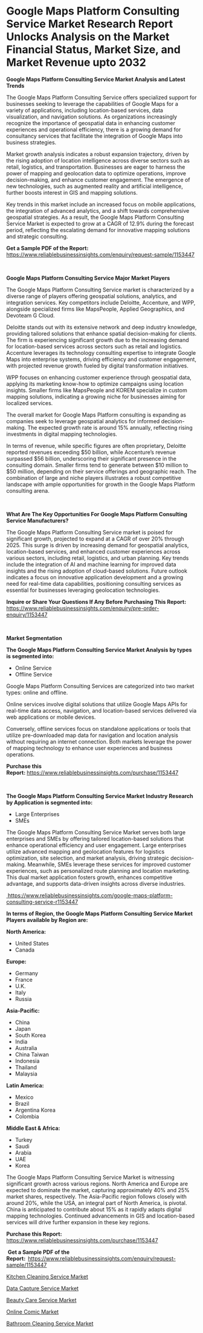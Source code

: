 <p><h1>Google Maps Platform Consulting Service Market Research Report Unlocks Analysis on the Market Financial Status, Market Size, and Market Revenue upto 2032</h1></p><p><strong>Google Maps Platform Consulting Service Market Analysis and Latest Trends</strong></p>
<p><p>The Google Maps Platform Consulting Service offers specialized support for businesses seeking to leverage the capabilities of Google Maps for a variety of applications, including location-based services, data visualization, and navigation solutions. As organizations increasingly recognize the importance of geospatial data in enhancing customer experiences and operational efficiency, there is a growing demand for consultancy services that facilitate the integration of Google Maps into business strategies.</p><p>Market growth analysis indicates a robust expansion trajectory, driven by the rising adoption of location intelligence across diverse sectors such as retail, logistics, and transportation. Businesses are eager to harness the power of mapping and geolocation data to optimize operations, improve decision-making, and enhance customer engagement. The emergence of new technologies, such as augmented reality and artificial intelligence, further boosts interest in GIS and mapping solutions.</p><p>Key trends in this market include an increased focus on mobile applications, the integration of advanced analytics, and a shift towards comprehensive geospatial strategies. As a result, the Google Maps Platform Consulting Service Market is expected to grow at a CAGR of 12.9% during the forecast period, reflecting the escalating demand for innovative mapping solutions and strategic consulting.</p></p>
<p><strong>Get a Sample PDF of the Report:&nbsp;</strong> <a href="https://www.reliablebusinessinsights.com/enquiry/request-sample/1153447?utm_campaign=2306&utm_medium=2&utm_source=Github&utm_content=ia&utm_term=11032025&utm_id=google-maps-platform-consulting-service">https://www.reliablebusinessinsights.com/enquiry/request-sample/1153447</a></p>
<p>&nbsp;</p>
<p><strong>Google Maps Platform Consulting Service Major Market Players</strong></p>
<p><p>The Google Maps Platform Consulting Service market is characterized by a diverse range of players offering geospatial solutions, analytics, and integration services. Key competitors include Deloitte, Accenture, and WPP, alongside specialized firms like MapsPeople, Applied Geographics, and Devoteam G Cloud.</p><p>Deloitte stands out with its extensive network and deep industry knowledge, providing tailored solutions that enhance spatial decision-making for clients. The firm is experiencing significant growth due to the increasing demand for location-based services across sectors such as retail and logistics. Accenture leverages its technology consulting expertise to integrate Google Maps into enterprise systems, driving efficiency and customer engagement, with projected revenue growth fueled by digital transformation initiatives.</p><p>WPP focuses on enhancing customer experience through geospatial data, applying its marketing know-how to optimize campaigns using location insights. Smaller firms like MapsPeople and KOREM specialize in custom mapping solutions, indicating a growing niche for businesses aiming for localized services.</p><p>The overall market for Google Maps Platform consulting is expanding as companies seek to leverage geospatial analytics for informed decision-making. The expected growth rate is around 15% annually, reflecting rising investments in digital mapping technologies.</p><p>In terms of revenue, while specific figures are often proprietary, Deloitte reported revenues exceeding $50 billion, while Accenture’s revenue surpassed $56 billion, underscoring their significant presence in the consulting domain. Smaller firms tend to generate between $10 million to $50 million, depending on their service offerings and geographic reach. The combination of large and niche players illustrates a robust competitive landscape with ample opportunities for growth in the Google Maps Platform consulting arena.</p></p>
<p>&nbsp;</p>
<p><strong>What Are The Key Opportunities For Google Maps Platform Consulting Service Manufacturers?</strong></p>
<p><p>The Google Maps Platform Consulting Service market is poised for significant growth, projected to expand at a CAGR of over 20% through 2025. This surge is driven by increasing demand for geospatial analytics, location-based services, and enhanced customer experiences across various sectors, including retail, logistics, and urban planning. Key trends include the integration of AI and machine learning for improved data insights and the rising adoption of cloud-based solutions. Future outlook indicates a focus on innovative application development and a growing need for real-time data capabilities, positioning consulting services as essential for businesses leveraging geolocation technologies.</p></p>
<p><strong>Inquire or Share Your Questions If Any Before Purchasing This Report:</strong> <a href="https://www.reliablebusinessinsights.com/enquiry/pre-order-enquiry/1153447?utm_campaign=2306&utm_medium=2&utm_source=Github&utm_content=ia&utm_term=11032025&utm_id=google-maps-platform-consulting-service">https://www.reliablebusinessinsights.com/enquiry/pre-order-enquiry/1153447</a></p>
<p>&nbsp;</p>
<p><strong>Market Segmentation</strong></p>
<p><strong>The Google Maps Platform Consulting Service Market Analysis by types is segmented into:</strong></p>
<p><ul><li>Online Service</li><li>Offline Service</li></ul></p>
<p><p>Google Maps Platform Consulting Services are categorized into two market types: online and offline. </p><p>Online services involve digital solutions that utilize Google Maps APIs for real-time data access, navigation, and location-based services delivered via web applications or mobile devices. </p><p>Conversely, offline services focus on standalone applications or tools that utilize pre-downloaded map data for navigation and location analysis without requiring an internet connection. Both markets leverage the power of mapping technology to enhance user experiences and business operations.</p></p>
<p><strong>Purchase this Report:&nbsp;</strong><a href="https://www.reliablebusinessinsights.com/purchase/1153447?utm_campaign=2306&utm_medium=2&utm_source=Github&utm_content=ia&utm_term=11032025&utm_id=google-maps-platform-consulting-service">https://www.reliablebusinessinsights.com/purchase/1153447</a></p>
<p>&nbsp;</p>
<p><strong>The Google Maps Platform Consulting Service Market Industry Research by Application is segmented into:</strong></p>
<p><ul><li>Large Enterprises</li><li>SMEs</li></ul></p>
<p><p>The Google Maps Platform Consulting Service Market serves both large enterprises and SMEs by offering tailored location-based solutions that enhance operational efficiency and user engagement. Large enterprises utilize advanced mapping and geolocation features for logistics optimization, site selection, and market analysis, driving strategic decision-making. Meanwhile, SMEs leverage these services for improved customer experiences, such as personalized route planning and location marketing. This dual market application fosters growth, enhances competitive advantage, and supports data-driven insights across diverse industries.</p></p>
<p><a href="https://www.reliablebusinessinsights.com/google-maps-platform-consulting-service-r1153447?utm_campaign=2306&utm_medium=2&utm_source=Github&utm_content=ia&utm_term=11032025&utm_id=google-maps-platform-consulting-service">&nbsp;https://www.reliablebusinessinsights.com/google-maps-platform-consulting-service-r1153447</a></p>
<p><strong>In terms of Region, the Google Maps Platform Consulting Service Market Players available by Region are:</strong></p>
<p>
    <p> <strong> North America: </strong>
        <ul>
            <li>United States</li>
            <li>Canada</li>
        </ul>
        </p> 
    <p> <strong> Europe: </strong>
        <ul>
            <li>Germany</li>
            <li>France</li>
            <li>U.K.</li>
            <li>Italy</li>
            <li>Russia</li>
        </ul>
        </p> 
    <p> <strong> Asia-Pacific: </strong>
        <ul>
            <li>China</li>
            <li>Japan</li>
            <li>South Korea</li>
            <li>India</li>
            <li>Australia</li>
            <li>China Taiwan</li>
            <li>Indonesia</li>
            <li>Thailand</li>
            <li>Malaysia</li>
        </ul>
        </p> 
    <p> <strong> Latin America: </strong>
        <ul>
            <li>Mexico</li>
            <li>Brazil</li>
            <li>Argentina Korea</li>
            <li>Colombia</li>
        </ul>
        </p> 
    <p> <strong> Middle East & Africa: </strong>
        <ul>
            <li>Turkey</li>
            <li>Saudi</li>
            <li>Arabia</li>
            <li>UAE</li>
            <li>Korea</li>
        </ul>
    </p>
    </p>
<p><p>The Google Maps Platform Consulting Service Market is witnessing significant growth across various regions. North America and Europe are expected to dominate the market, capturing approximately 40% and 25% market shares, respectively. The Asia-Pacific region follows closely with around 20%, while the USA, an integral part of North America, is pivotal. China is anticipated to contribute about 15% as it rapidly adapts digital mapping technologies. Continued advancements in GIS and location-based services will drive further expansion in these key regions.</p></p>
<p><strong>Purchase this Report: </strong><a href="https://www.reliablebusinessinsights.com/purchase/1153447?utm_campaign=2306&utm_medium=2&utm_source=Github&utm_content=ia&utm_term=11032025&utm_id=google-maps-platform-consulting-service">https://www.reliablebusinessinsights.com/purchase/1153447</a></p>
<p>&nbsp;<strong>Get a Sample PDF of the Report:&nbsp;&nbsp;</strong><a href="https://www.reliablebusinessinsights.com/enquiry/request-sample/1153447?utm_campaign=2306&utm_medium=2&utm_source=Github&utm_content=ia&utm_term=11032025&utm_id=google-maps-platform-consulting-service">https://www.reliablebusinessinsights.com/enquiry/request-sample/1153447</a></p>
<p><strong></strong></p>
<p><p><a href="https://github.com/marlanamarvn/Market-Research-Report-List-1/blob/main/kitchen-cleaning-service-market.md?utm_campaign=2306&utm_medium=2&utm_source=Github&utm_content=ia&utm_term=11032025&utm_id=google-maps-platform-consulting-service">Kitchen Cleaning Service Market</a></p><p><a href="https://github.com/ryanbell8967/Market-Research-Report-List-1/blob/main/data-capture-service-market.md?utm_campaign=2306&utm_medium=2&utm_source=Github&utm_content=ia&utm_term=11032025&utm_id=google-maps-platform-consulting-service">Data Capture Service Market</a></p><p><a href="https://github.com/mookiesville/Market-Research-Report-List-1/blob/main/beauty-care-service-market.md?utm_campaign=2306&utm_medium=2&utm_source=Github&utm_content=ia&utm_term=11032025&utm_id=google-maps-platform-consulting-service">Beauty Care Service Market</a></p><p><a href="https://github.com/yoshih12/Market-Research-Report-List-4/blob/main/online-comic-market.md?utm_campaign=2306&utm_medium=2&utm_source=Github&utm_content=ia&utm_term=11032025&utm_id=google-maps-platform-consulting-service">Online Comic Market</a></p><p><a href="https://github.com/willjis/Market-Research-Report-List-1/blob/main/bathroom-cleaning-service-market.md?utm_campaign=2306&utm_medium=2&utm_source=Github&utm_content=ia&utm_term=11032025&utm_id=google-maps-platform-consulting-service">Bathroom Cleaning Service Market</a></p></p>